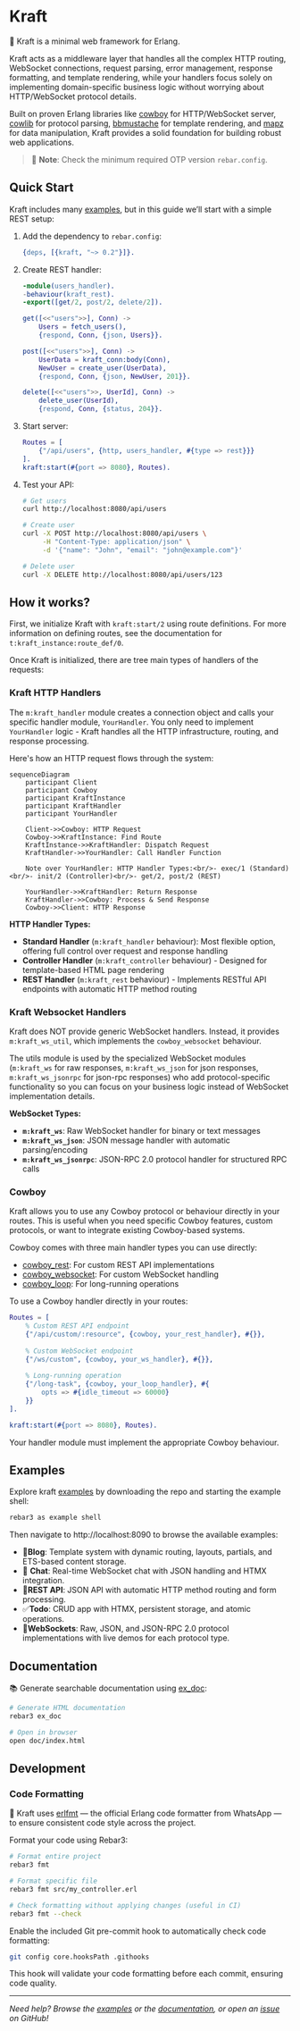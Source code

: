 # Kraft

🧱 Kraft is a minimal web framework for Erlang.

Kraft acts as a middleware layer that handles all the complex HTTP routing,
WebSocket connections, request parsing, error management, response formatting,
and template rendering, while your handlers focus solely on implementing
domain-specific business logic without worrying about HTTP/WebSocket protocol
details.

Built on proven Erlang libraries like
[cowboy](https://github.com/ninenines/cowboy/tree/master) for HTTP/WebSocket
server, [cowlib](https://github.com/ninenines/cowlib) for protocol parsing,
[bbmustache](https://github.com/soranoba/bbmustache) for template rendering,
and [mapz](https://github.com/eproxus/mapz) for data manipulation, Kraft
provides a solid foundation for building robust web applications.

> 📎 **Note**: Check the minimum required OTP version `rebar.config`.

## Quick Start

Kraft includes many [examples](#examples), but in this guide we’ll start with a
simple REST setup:

1. Add the dependency to `rebar.config`:

    ```erlang
    {deps, [{kraft, "~> 0.2"}]}.
    ```

2. Create REST handler:

    ```erlang
    -module(users_handler).
    -behaviour(kraft_rest).
    -export([get/2, post/2, delete/2]).

    get([<<"users">>], Conn) ->
        Users = fetch_users(),
        {respond, Conn, {json, Users}}.

    post([<<"users">>], Conn) ->
        UserData = kraft_conn:body(Conn),
        NewUser = create_user(UserData),
        {respond, Conn, {json, NewUser, 201}}.

    delete([<<"users">>, UserId], Conn) ->
        delete_user(UserId),
        {respond, Conn, {status, 204}}.
    ```

3. Start server:

    ```erlang
    Routes = [
        {"/api/users", {http, users_handler, #{type => rest}}}
    ].
    kraft:start(#{port => 8080}, Routes).
    ```

4. Test your API:

    ```bash
    # Get users
    curl http://localhost:8080/api/users
    
    # Create user
    curl -X POST http://localhost:8080/api/users \
         -H "Content-Type: application/json" \
         -d '{"name": "John", "email": "john@example.com"}'
    
    # Delete user
    curl -X DELETE http://localhost:8080/api/users/123
    ```

## How it works?

First, we initialize Kraft with `kraft:start/2` using route definitions.
For more information on defining routes, see the documentation
for `t:kraft_instance:route_def/0`.

Once Kraft is initialized, there are tree main types of handlers of the requests:

### Kraft HTTP Handlers

The `m:kraft_handler` module creates a connection object and calls your specific
handler module, `YourHandler`. You only need to implement `YourHandler` logic -
Kraft handles all the HTTP infrastructure, routing, and response processing.

Here's how an HTTP request flows through the system:

```mermaid
sequenceDiagram
    participant Client
    participant Cowboy
    participant KraftInstance
    participant KraftHandler
    participant YourHandler
    
    Client->>Cowboy: HTTP Request
    Cowboy->>KraftInstance: Find Route
    KraftInstance->>KraftHandler: Dispatch Request
    KraftHandler->>YourHandler: Call Handler Function
    
    Note over YourHandler: HTTP Handler Types:<br/>- exec/1 (Standard)<br/>- init/2 (Controller)<br/>- get/2, post/2 (REST)
    
    YourHandler->>KraftHandler: Return Response
    KraftHandler->>Cowboy: Process & Send Response
    Cowboy->>Client: HTTP Response
```

**HTTP Handler Types:**

- **Standard Handler** (`m:kraft_handler` behaviour): Most flexible option,
  offering full control over request and response handling
- **Controller Handler** (`m:kraft_controller` behaviour) - Designed for
  template-based HTML page rendering
- **REST Handler** (`m:kraft_rest` behaviour) - Implements RESTful API endpoints
  with automatic HTTP method routing

### Kraft Websocket Handlers

Kraft does NOT provide generic WebSocket handlers. Instead, it provides
`m:kraft_ws_util`, which implements the `cowboy_websocket` behaviour.

The utils module is used by the specialized WebSocket modules
(`m:kraft_ws` for raw responses, `m:kraft_ws_json` for json responses,
`m:kraft_ws_jsonrpc` for json-rpc responses) who add protocol-specific
functionality so you can focus on your business logic instead of WebSocket
implementation details.

**WebSocket Types:**

- **`m:kraft_ws`**: Raw WebSocket handler for binary or text messages
- **`m:kraft_ws_json`**: JSON message handler with automatic parsing/encoding
- **`m:kraft_ws_jsonrpc`**: JSON-RPC 2.0 protocol handler for structured RPC
  calls

### Cowboy

Kraft allows you to use any Cowboy protocol or behaviour directly in your routes.
This is useful when you need specific Cowboy features, custom protocols, or want
to integrate existing Cowboy-based systems.

Cowboy comes with three main handler types you can use directly:

- [cowboy_rest](https://ninenines.eu/docs/en/cowboy/2.13/guide/rest_handlers/):
  For custom REST API implementations
- [cowboy_websocket](https://ninenines.eu/docs/en/cowboy/2.13/guide/ws_handlers/):
  For custom WebSocket handling
- [cowboy_loop](https://ninenines.eu/docs/en/cowboy/2.13/guide/loop_handlers/):
  For long-running operations

To use a Cowboy handler directly in your routes:

```erlang
Routes = [
    % Custom REST API endpoint
    {"/api/custom/:resource", {cowboy, your_rest_handler}, #{}},
    
    % Custom WebSocket endpoint
    {"/ws/custom", {cowboy, your_ws_handler}, #{}},
    
    % Long-running operation
    {"/long-task", {cowboy, your_loop_handler}, #{
        opts => #{idle_timeout => 60000}
    }}
].

kraft:start(#{port => 8080}, Routes).
```

Your handler module must implement the appropriate Cowboy behaviour.

## Examples

Explore kraft [examples](https://github.com/eproxus/kraft/tree/main/examples)
by downloading the repo and starting the example shell:

```sh
rebar3 as example shell
```

Then navigate to http://localhost:8090 to browse the available examples:

- 📝**Blog**: Template system with dynamic routing, layouts, partials, and
  ETS-based content storage.
- 💬 **Chat**: Real-time WebSocket chat with JSON handling and HTMX integration.
- 🎯**REST API**: JSON API with automatic HTTP method routing and form processing.
- ✅**Todo**: CRUD app with HTMX, persistent storage, and atomic operations.
- 🔌**WebSockets**: Raw, JSON, and JSON-RPC 2.0 protocol implementations with
  live demos for each protocol type.

## Documentation

📚 Generate searchable documentation using
[ex_doc](https://github.com/elixir-lang/ex_doc):

```bash
# Generate HTML documentation
rebar3 ex_doc

# Open in browser
open doc/index.html
```

## Development

### Code Formatting

📐 Kraft uses [erlfmt](https://github.com/WhatsApp/erlfmt) — the official Erlang
code formatter from WhatsApp — to ensure consistent code style across the
project.

Format your code using Rebar3:

```bash
# Format entire project
rebar3 fmt

# Format specific file
rebar3 fmt src/my_controller.erl

# Check formatting without applying changes (useful in CI)
rebar3 fmt --check
```

Enable the included Git pre-commit hook to automatically check code formatting:

```bash
git config core.hooksPath .githooks
```

This hook will validate your code formatting before each commit, ensuring code
quality.

---

*Need help? Browse the [examples](#examples) or the
[documentation](#documentation), or open an
[issue](https://github.com/eproxus/kraft/issues) on GitHub!*
